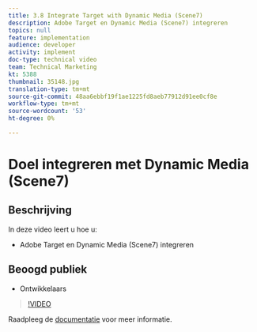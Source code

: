 ```yaml
---
title: 3.8 Integrate Target with Dynamic Media (Scene7)
description: Adobe Target en Dynamic Media (Scene7) integreren
topics: null
feature: implementation
audience: developer
activity: implement
doc-type: technical video
team: Technical Marketing
kt: 5388
thumbnail: 35148.jpg
translation-type: tm+mt
source-git-commit: 48aa6ebbf19f1ae1225fd8aeb77912d91ee0cf8e
workflow-type: tm+mt
source-wordcount: '53'
ht-degree: 0%

---
```



# Doel integreren met Dynamic Media (Scene7)

## Beschrijving

In deze video leert u hoe u:

* Adobe Target en Dynamic Media (Scene7) integreren

## Beoogd publiek

* Ontwikkelaars

>[!VIDEO](https://video.tv.adobe.com/v/35148/?quality=12)

Raadpleeg de [documentatie](https://docs.adobe.com/content/help/en/target/using/administer/scene7-settings.html) voor meer informatie.
